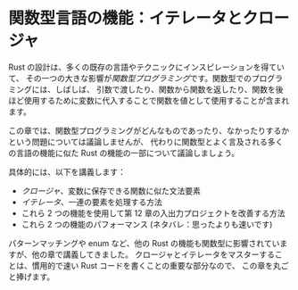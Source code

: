 <!--
# Functional Language Features: Iterators and Closures
-->

# 関数型言語の機能：イテレータとクロージャ

<!--
Rust’s design has taken inspiration from many existing languages and
techniques, and one significant influence is *functional programming*.
Programming in a functional style often includes using functions as values by
passing them in arguments, returning them from other functions, assigning them
to variables for later execution, and so forth.
-->

Rust の設計は、多くの既存の言語やテクニックにインスピレーションを得ていて、
その一つの大きな影響が*関数型プログラミング*です。関数型でのプログラミングには、しばしば、
引数で渡したり、関数から関数を返したり、関数を後ほど使用するために変数に代入することで関数を値として使用することが含まれます。

<!--
In this chapter, we won’t debate the issue of what functional programming is or
isn’t but will instead discuss some features of Rust that are similar to
features in many languages often referred to as functional.
-->

この章では、関数型プログラミングがどんなものであったり、なかったりするかという問題については議論しませんが、
代わりに関数型とよく言及される多くの言語の機能に似た Rust の機能の一部について議論しましょう。

<!--
More specifically, we’ll cover:
-->

具体的には、以下を講義します：

<!--
* *Closures*, a function-like construct you can store in a variable
* *Iterators*, a way of processing a series of elements
* How to use these two features to improve the I/O project in Chapter 12
* The performance of these two features (Spoiler alert: they’re faster than you
might think!)
-->

* *クロージャ*、変数に保存できる関数に似た文法要素
* *イテレータ*、一連の要素を処理する方法
* これら 2 つの機能を使用して第 12 章の入出力プロジェクトを改善する方法
* これら 2 つの機能のパフォーマンス (ネタバレ：思ったよりも速いです)

<!--
Other Rust features, such as pattern matching and enums, which we've covered in
other chapters, are influenced by the functional style as well. Mastering
closures and iterators is an important part of writing idiomatic, fast Rust
code, so we’ll devote this entire chapter to them.
-->

パターンマッチングや enum など、他の Rust の機能も関数型に影響されていますが、他の章で講義してきました。
クロージャとイテレータをマスターすることは、慣用的で速い Rust コードを書くことの重要な部分なので、
この章を丸ごと捧げます。

